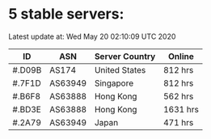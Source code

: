 # 5 stable servers:

Latest update at: Wed May 20 02:10:09 UTC 2020

| ID | ASN | Server Country | Online |
| -- | --- | -------------- | ------ |
| #.D09B | AS174 | United States | 812 hrs |
| #.7F1D | AS63949 | Singapore | 812 hrs |
| #.B6F8 | AS63888 | Hong Kong | 562 hrs |
| #.BD3E | AS63888 | Hong Kong | 1631 hrs |
| #.2A79 | AS63949 | Japan | 471 hrs |

